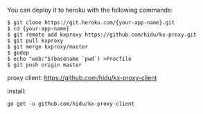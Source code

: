 


You can deploy it to heroku with the following commands:
```
$ git clone https://git.heroku.com/{your-app-name}.git
$ cd {your-app-name}
$ git remote add kxproxy https://github.com/hidu/kx-proxy.git
$ git pull kxproxy
$ git merge kxproxy/master
$ godep
$ echo "web:"$(basename `pwd`) >Procfile
$ git push origin master
```

proxy client:
https://github.com/hidu/kx-proxy-client

install:
```
go get -u github.com/hidu/kx-proxy-client
```